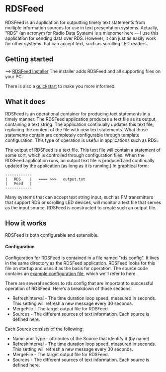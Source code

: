 # RDSFeed

RDSFeed is an application for outputting timely text statements from multiple information sources for use 
in text presentation systems. Actually, "RDS" (an acronym for Radio Data System) is a misnomer here -- I 
use this application for sending data over RDS. However, it can just as easily work for other systems 
that can accept text, such as scrolling LED readers.


## Getting started

==> [RDSFeed installer](https://dl.dropbox.com/u/7320109/RDSFeedInstall.msi) The installer adds RDSFeed 
and all supporting files on your PC.

There is also a [quickstart](https://github.com/greenlakexmas/RDSFeed/blob/master/QUICKSTART.md) to make you
more informed.

## What it does

RDSFeed is an operational container for producing text statements in a timely manner. The RDSFeed application
produces a text file as its output, containing a text string. The application continually updates this text file, 
replacing the content of the file with new text statements. What those statements contain are completely 
configurable through template configuration. This type of operation is useful in applications such as RDS.


The output of RDSFeed is a text file. This text file will contain a statement of some sort, which is controlled
through configuration files. When the RDSFeed application runs, an output text file is produced and continually 
updated by the application (as long as it is running.) In graphical form:

```
------------
|   RDS    |   ==== >>>   output.txt
|   Feed   |
------------
```

Many systems that can accept text string input, such as FM transmitters that support RDS or scrolling LED devices, 
will monitor a text file that serves as the input source. RDSFeed is constructed to create such an output file.


## How it works

RDSFeed is both configurable and extensible.

#### Configuration

Configuration for RDSFeed is contained in a file named "rds.config". It lives in the same directory as the RDSFeed
application. RDSFeed looks for this file on startup and uses it as the basis for operation.
The source code contains an 
[example configuration file](https://github.com/greenlakexmas/RDSFeed/blob/master/rds.config.example "configuration file"), 
which we'll refer to here.

There are several sections to rds.config that are important to successful operation of RDSFeed. Here's a breakdown
of those sections:

* RefreshInterval - The time duration loop speed, measured in seconds. This setting will 
refresh a new message every 30 seconds.
* MergeFile - The target output file for RDSFeed.
* Sources - The different sources of text information. Each source is defined here.

Each Source consists of the following:

* Name and Type - attributes of the Source that identify it (by name) 
* RefreshInterval - The time duration loop speed, measured in seconds. This setting will 
refresh a new message every 30 seconds.
* MergeFile - The target output file for RDSFeed.
* Sources - The different sources of text information. Each source is defined here.
